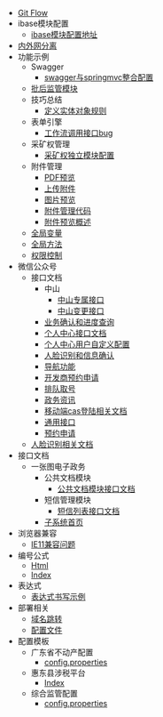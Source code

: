 
- [Git Flow](ibase/gitFlow/gitFlow.md)
- ibase模块配置
  * [ibase模块配置地址](ibase/ibase模块配置/ibase模块配置地址.md)
- [内外网分离](ibase/内外网分离/内外网分离.md)
- 功能示例
  - Swagger
    * [swagger与springmvc整合配置](ibase/功能示例/swagger/swagger与springmvc整合配置.md)
  - [批后监管模块](ibase/功能示例/批后监管模块/批后监管模块.md)
  - 技巧总结
    * [定义实体对象规则](ibase/功能示例/技巧总结/定义实体对象规则.md)
  - 表单引擎
    * [工作流调用接口bug](ibase/功能示例/表单引擎/工作流调用接口bug.md)
  - 采矿权管理
    * [采矿权独立模块配置](ibase/功能示例/采矿权管理/采矿权独立模块配置.md)
  - 附件管理
    * [PDF预览](ibase/功能示例/附件管理/PDF预览.md)
    * [上传附件](ibase/功能示例/附件管理/上传附件.md)
    * [图片预览](ibase/功能示例/附件管理/图片预览.md)
    * [附件管理代码](ibase/功能示例/附件管理/附件管理代码.md)
    * [附件预览概述](ibase/功能示例/附件管理/附件预览概述.md)
  * [全局变量](ibase/功能示例/全局变量.md)
  * [全局方法](ibase/功能示例/全局方法.md)
  * [权限控制](ibase/功能示例/权限控制.md)
- 微信公众号
  - 接口文档
    - 中山
      * [中山专属接口](ibase/微信公众号/接口文档/中山/中山专属接口.md)
      * [中山变更接口](ibase/微信公众号/接口文档/中山/中山变更接口.md)
    * [业务确认和进度查询](ibase/微信公众号/接口文档/业务确认和进度查询.md)
    * [个人中心接口文档](ibase/微信公众号/接口文档/个人中心接口文档.md)
    * [个人中心用户自定义配置](ibase/微信公众号/接口文档/个人中心用户自定义配置.md)
    * [人脸识别和信息确认](ibase/微信公众号/接口文档/人脸识别和信息确认.md)
    * [导航功能](ibase/微信公众号/接口文档/导航功能.md)
    * [开发商预约申请](ibase/微信公众号/接口文档/开发商预约申请.md)
    * [排队取号](ibase/微信公众号/接口文档/排队取号.md)
    * [政务资讯](ibase/微信公众号/接口文档/政务资讯.md)
    * [移动端cas登陆相关文档](ibase/微信公众号/接口文档/移动端cas登陆相关文档.md)
    * [通用接口](ibase/微信公众号/接口文档/通用接口.md)
    * [预约申请](ibase/微信公众号/接口文档/预约申请.md)
  * [人脸识别相关文档](ibase/微信公众号/人脸识别相关文档.md)
- 接口文档
  - 一张图电子政务
    - 公共文档模块
      * [公共文档模块接口文档](ibase/接口文档/一张图电子政务/公共文档模块/公共文档模块接口文档.md)
    - 短信管理模块
      * [短信列表接口文档](ibase/接口文档/一张图电子政务/短信管理模块/短信列表接口文档.md)
    * [子系统首页](ibase/接口文档/一张图电子政务/子系统首页.md)
- 浏览器兼容
  * [IE11兼容问题](ibase/浏览器兼容/IE11兼容问题.md)
- 编号公式
  * [Html](ibase/编号公式/html.md)
  * [Index](ibase/编号公式/index.md)
- 表达式
  * [表达式书写示例](ibase/表达式/表达式书写示例.md)
- 部署相关
  - [域名跳转](ibase/部署相关/域名跳转/域名跳转.md)
  * [配置文件](ibase/部署相关/配置文件.md)
- 配置模板
  - 广东省不动产配置
    * [config.properties](ibase/配置模板/广东省不动产配置/config.properties.md)
  - 惠东县涉税平台
    * [Index](ibase/配置模板/惠东县涉税平台/index.md)
  - 综合监管配置
    * [config.properties](ibase/配置模板/综合监管配置/config.properties.md)
